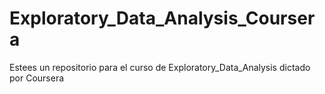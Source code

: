 # Exploratory_Data_Analysis_Coursera
Estees un repositorio para el curso de Exploratory_Data_Analysis dictado por Coursera

